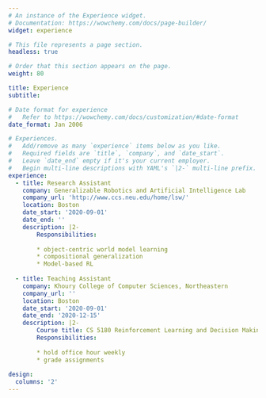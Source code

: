 ```yaml
---
# An instance of the Experience widget.
# Documentation: https://wowchemy.com/docs/page-builder/
widget: experience

# This file represents a page section.
headless: true

# Order that this section appears on the page.
weight: 80

title: Experience
subtitle:

# Date format for experience
#   Refer to https://wowchemy.com/docs/customization/#date-format
date_format: Jan 2006

# Experiences.
#   Add/remove as many `experience` items below as you like.
#   Required fields are `title`, `company`, and `date_start`.
#   Leave `date_end` empty if it's your current employer.
#   Begin multi-line descriptions with YAML's `|2-` multi-line prefix.
experience:
  - title: Research Assistant
    company: Generalizable Robotics and Artificial Intelligence Lab
    company_url: 'http://www.ccs.neu.edu/home/lsw/'
    location: Boston 
    date_start: '2020-09-01'
    date_end: ''
    description: |2-
        Responsibilities:
        
        * object-centric world model learning 
        * compositional generalization 
        * Model-based RL 
        
  - title: Teaching Assistant 
    company: Khoury College of Computer Sciences, Northeastern  
    company_url: ''
    location: Boston 
    date_start: '2020-09-01'
    date_end: '2020-12-15'
    description: |2-
        Course title: CS 5180 Reinforcement Learning and Decision Making [[syllabus](http://www.ccs.neu.edu/home/lsw/teaching/4180-5180-f20-syllabus.pdf)]  
        Responsibilities:
        
        * hold office hour weekly
        * grade assignments 
        
design:
  columns: '2'
---
```

